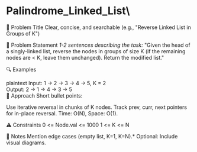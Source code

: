 # Palindrome_Linked_List\


🚀 Problem Title
Clear, concise, and searchable (e.g., "Reverse Linked List in Groups of K")

📌 Problem Statement
*1-2 sentences describing the task:*
"Given the head of a singly-linked list, reverse the nodes in groups of size K (if the remaining nodes are < K, leave them unchanged). Return the modified list."

🔍 Examples

plaintext
Input: 1 → 2 → 3 → 4 → 5, K = 2  
Output: 2 → 1 → 4 → 3 → 5  
🎯 Approach
Short bullet points:

Use iterative reversal in chunks of K nodes.
Track prev, curr, next pointers for in-place reversal.
Time: O(N), Space: O(1).

⚠️ Constraints
0 <= Node.val <= 1000
1 <= K <= N

📝 Notes
Mention edge cases (empty list, K=1, K=N).*
Optional: Include visual diagrams.
